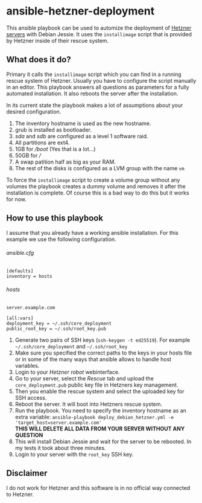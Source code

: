 # ansible-hetzner-deployment

This ansible playbook can be used to automize the deployment of [Hetzner servers](https://www.hetzner.de/) with Debian Jessie. It uses the `installimage` script that is provided by Hetzner inside of their rescue system.

## What does it do?
Primary it calls the `installimage` script which you can find in a running rescue system of Hetzner. Usually you have to configure the script manually in an editor. This playbook answers all questions as parameters for a fully automated installation. It also reboots the server after the installation.

In its current state the playbook makes a lot of assumptions about your desired configuration.

1. The inventory hostname is used as the new hostname.
2. grub is installed as bootloader.
3. *sda* and *sdb* are configured as a level 1 software raid.
4. All partitions are ext4.
5. 1GB for */boot* (Yes that is a lot...)
6. 50GB for */*
7. A swap patition half as big as your RAM.
8. The rest of the disks is configured as a LVM group with the name `vm`

To force the `installimage` script to create a volume group without any volumes the playbook creates a dummy volume and removes it after the installation is complete. Of course this is a bad way to do this but it works for now.

## How to use this playbook

I assume that you already have a working ansible installation. For this example we use the following configuration.

###### ansible.cfg
```
[defaults]
inventory = hosts
```

###### hosts
```
server.example.com

[all:vars]
deployment_key = ~/.ssh/core_deployment
public_root_key = ~/.ssh/root_key.pub
```

1. Generate two pairs of SSH keys (`ssh-keygen -t ed25519`). For example `~/.ssh/core_deployment` and `~/.ssh/root_key`
2. Make sure you specified the correct paths to the keys in your hosts file or in some of the many ways that ansible allows to handle host variables. 
3. Login to your *Hetzner robot* webinterface.
4. Go to your server, select the *Rescue* tab and upload the `core_deployment.pub` public key file in Hetzners key management.
5. Then you enable the rescue system and select the uploaded key for SSH access.
6. Reboot the server. It will boot into Hetzners rescue system.
7. Run the playbook. You need to specify the inventory hostname as an extra variable: `ansible-playbook deploy_debian_hetzner.yml -e 'target_host=server.example.com'`  
**THIS WILL DELETE ALL DATA FROM YOUR SERVER WITHOUT ANY QUESTION**
8. This will install Debian Jessie and wait for the server to be rebooted. In my tests it took about three minutes.
9. Login to your server with the `root_key` SSH key.

## Disclaimer
I do not work for Hetzner and this software is in no official way connected to Hetzner.
